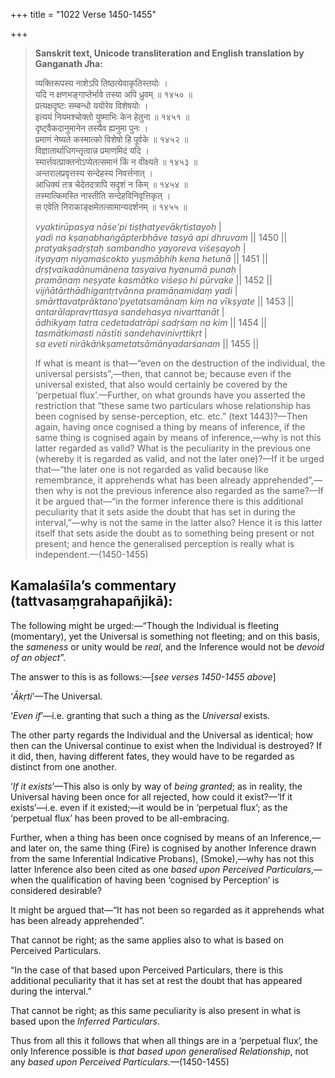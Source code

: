 +++
title = "1022 Verse 1450-1455"

+++
> **Sanskrit text, Unicode transliteration and English translation by Ganganath Jha:** 
>
> व्यक्तिरूपस्य नाशेऽपि तिष्ठत्येवाकृतिस्तयोः ।  
> यदि न क्षणभङ्गाप्तेर्भावे तस्या अपि ध्रुवम् ॥ १४५० ॥  
> प्रत्यक्षदृष्टः सम्बन्धो ययोरेव विशेषयोः ।  
> इत्ययं नियमश्चोक्तो युष्माभिः केन हेतुना ॥ १४५१ ॥  
> दृष्ट्वैकदानुमानेन तस्यैव ह्यनुमा पुनः ।  
> प्रमाणं नेष्यते कस्मात्को विशेषो हि पूर्वके ॥ १४५२ ॥  
> विज्ञातार्थाधिगन्तृत्वान्न प्रमाणमिदं यदि ।  
> स्मार्त्तवत्प्राक्तनोऽप्येतत्समानं किं न वीक्ष्यते ॥ १४५३ ॥  
> अन्तरालप्रवृत्तस्य सन्देहस्य निवर्त्तनात् ।  
> आधिक्यं तत्र चेदेतदत्रापि सदृशं न किम् ॥ १४५४ ॥  
> तस्मात्किमस्ति नास्तीति सन्देहविनिवृत्तिकृत् ।  
> स एवेति निराकाङ्क्षमेतत्सामान्यदर्शनम् ॥ १४५५ ॥ 
>
> *vyaktirūpasya nāśe'pi tiṣṭhatyevākṛtistayoḥ* \|  
> *yadi na kṣaṇabhaṅgāpterbhāve tasyā api dhruvam* \|\| 1450 \|\|  
> *pratyakṣadṛṣṭaḥ sambandho yayoreva viśeṣayoḥ* \|  
> *ityayaṃ niyamaścokto yuṣmābhiḥ kena hetunā* \|\| 1451 \|\|  
> *dṛṣṭvaikadānumānena tasyaiva hyanumā punaḥ* \|  
> *pramāṇaṃ neṣyate kasmātko viśeṣo hi pūrvake* \|\| 1452 \|\|  
> *vijñātārthādhigantṛtvānna pramāṇamidaṃ yadi* \|  
> *smārttavatprāktano'pyetatsamānaṃ kiṃ na vīkṣyate* \|\| 1453 \|\|  
> *antarālapravṛttasya sandehasya nivarttanāt* \|  
> *ādhikyaṃ tatra cedetadatrāpi sadṛśaṃ na kim* \|\| 1454 \|\|  
> *tasmātkimasti nāstīti sandehavinivṛttikṛt* \|  
> *sa eveti nirākāṅkṣametatsāmānyadarśanam* \|\| 1455 \|\| 
>
> If what is meant is that—“even on the destruction of the individual, the universal persists”,—then, that cannot be; because even if the universal existed, that also would certainly be covered by the ‘perpetual flux’.—Further, on what grounds have you asserted the restriction that “these same two particulars whose relationship has been cognised by sense-perception, etc. etc.” (text 1443)?—Then again, having once cognised a thing by means of inference, if the same thing is cognised again by means of inference,—why is not this latter regarded as valid? What is the peculiarity in the previous one (whereby it is regarded as valid, and not the later one)?—If it be urged that—“the later one is not regarded as valid because like remembrance, it apprehends what has been already apprehended”,—then why is not the previous inference also regarded as the same?—If it be argued that—“in the former inference there is this additional peculiarity that it sets aside the doubt that has set in during the interval,”—why is not the same in the latter also? Hence it is this latter itself that sets aside the doubt as to something being present or not present; and hence the generalised perception is really what is independent.—(1450-1455)



## Kamalaśīla’s commentary (tattvasaṃgrahapañjikā):

The following might be urged:—“Though the Individual is fleeting (momentary), yet the Universal is something not fleeting; and on this basis, the *sameness* or unity would be *real*, and the Inference would not be *devoid of an object*”.

The answer to this is as follows:—[*see verses 1450-1455 above*]

‘*Ākṛti*’—The Universal.

‘*Even if*’—i.e. granting that such a thing as the *Universal* exists.

The other party regards the Individual and the Universal as identical; how then can the Universal continue to exist when the Individual is destroyed? If it did, then, having different fates, they would have to be regarded as distinct from one another.

‘*If it exists*’—This also is only by way of *being granted*; as in reality, the Universal having been once for all rejected, how could it exist?—‘If it exists’—i.e. even if it existed;—it would be in ‘perpetual flux’; as the ‘perpetual flux’ has been proved to be all-embracing.

Further, when a thing has been once cognised by means of an Inference,—and later on, the same thing (Fire) is cognised by another Inference drawn from the same Inferential Indicative Probans), (Smoke),—why has not this latter Inference also been cited as one *based upon Perceived Particulars*,—when the qualification of having been ‘cognised by Perception’ is considered desirable?

It might be argued that—“It has not been so regarded as it apprehends what has been already apprehended”.

That cannot be right; as the same applies also to what is based on Perceived Particulars.

“In the case of that based upon Perceived Particulars, there is this additional peculiarity that it has set at rest the doubt that has appeared during the interval.”

That cannot be right; as this same peculiarity is also present in what is based upon the *Inferred Particulars*.

Thus from all this it follows that when all things are in a ‘perpetual flux’, the only Inference possible is *that based upon generalised Relationship*, not any *based upon Perceived Particulars*.—(1450-1455)


